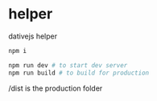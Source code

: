 # helper
dativejs helper


```bash
npm i

npm run dev # to start dev server
npm run build # to build for production
```

/dist is the production folder
